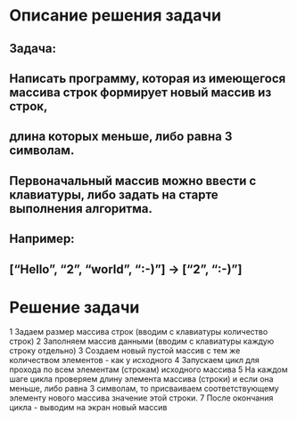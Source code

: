 # Описание решения задачи

## Задача: 
## Написать программу, которая из имеющегося массива строк формирует новый массив из строк, 
## длина которых меньше, либо равна 3 символам. 
## Первоначальный массив можно ввести с клавиатуры, либо задать на старте выполнения алгоритма.
## Например:
## [“Hello”, “2”, “world”, “:-)”]  →  [“2”, “:-)”]

# Решение задачи

1 Задаем размер массива строк (вводим с клавиатуры количество строк)
2 Заполняем массив данными (вводим с клавиатуры каждую строку отдельно)
3 Создаем новый пустой массив с тем же количеством элементов - как у исходного 
4 Запускаем цикл для прохода по всем элементам (строкам) исходного массива 
5 На каждом шаге цикла проверяем длину элемента массива (строки) и если она меньше, либо равна 3 
  символам, то присваиваем соответствующему элементу нового массива значение этой строки.
7 После окончания цикла - выводим на экран новый массив 